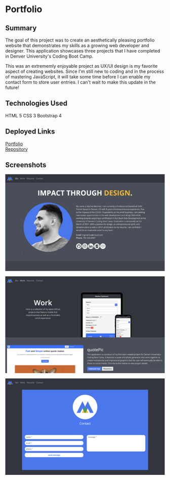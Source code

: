 # Portfolio

## Summary

The goal of this project was to create an aesthetically pleasing portfolio website that demonstrates my skills as a growing web developer  and designer. This application showcases three projects that I have completed in Denver University's Coding Boot Camp.

This was an extrememly enjoyable project as UX/UI design is my favorite aspect of creating websites. Since I'm still new to coding and in the process of mastering JavaScript, it will take some time before I can enable my contact form to store user entries. I can't wait to make this update in the future!

## Technologies Used

HTML 5
CSS 3
Bootstrap 4

## Deployed Links

[Portfolio](https://milehighcoder.github.io/portfolio)<br>
[Repository](https://github.com/milehighcoder/responsive-portfolio)

## Screenshots

![alttext](assets/images/bio-screenshot.png "Bio Page")

![alttext](assets/images/work-screenshot.png "Work Page")

![alttext](assets/images/contact-screenshot.png "Contact Page")

